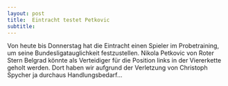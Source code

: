 ```yaml
---
layout: post
title:  Eintracht testet Petkovic
subtitle:  
---
```


Von heute bis Donnerstag hat die Eintracht einen Spieler im Probetraining, um seine Bundesligatauglichkeit festzustellen. Nikola Petkovic von Roter Stern Belgrad könnte als Verteidiger für die Position links in der Viererkette geholt werden. Dort haben wir aufgrund der Verletzung von Christoph Spycher ja durchaus Handlungsbedarf...


